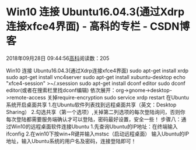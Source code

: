 
# Win10 连接 Ubuntu16.04.3(通过Xdrp连接xfce4界面) - 高科的专栏 - CSDN博客

2018年09月28日 09:44:56[高科](https://me.csdn.net/pbymw8iwm)阅读数：205


Win10 连接 Ubuntu16.04.3(通过Xdrp连接xfce4界面)
sudo apt-get install xrdp
sudo apt-get install vnc4server
sudo apt-get install xubuntu-desktop
echo "xfce4-session" >~/.xsession
sudo apt-get install dconf editor
sudo dconf editor(或者在搜索栏里找dconf编辑)
依次展开：org->gnome->desktop->remote-access 关掉require-encryption
sudo service xrdp restart
在Ubuntu系统开启桌面共享
1.在Ubuntu软件列表找到远程桌面共享（英文：Desktop Sharing）
2.勾选共享（第一个选项）,关掉第二列选项的每次登陆询问，否则你每次登陆都需要服务端确认才可以登陆，密码最好设置，安全一些！
步骤八：通过Win10的远程桌面软件连接Ubuntu
1.先查询Ubuntu的IP地址：在终端输入ifconfig
2.在win10下按win+R键并输入mstsc（启动远程桌面）
输入Ubuntu的IP地址，输入Ubuntu系统的用户名及密码，连接登陆即可！

